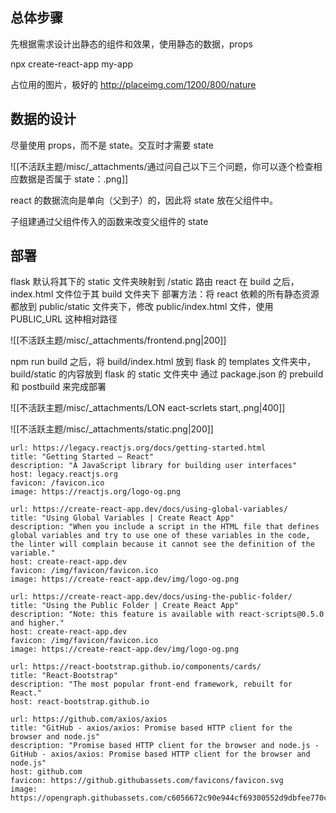 
## 总体步骤

先根据需求设计出静态的组件和效果，使用静态的数据，props

npx create-react-app my-app

占位用的图片，极好的
http://placeimg.com/1200/800/nature


## 数据的设计

尽量使用 props，而不是 state。交互时才需要 state

![[不活跃主题/misc/_attachments/通过问自己以下三个问题，你可以逐个检查相应数据是否属于 state：.png]]

react 的数据流向是单向（父到子）的，因此将 state 放在父组件中。

子组建通过父组件传入的函数来改变父组件的 state


## 部署

flask 默认将其下的 static 文件夹映射到 /static 路由
react 在 build 之后，index.html 文件位于其 build 文件夹下
部署方法：将 react 依赖的所有静态资源都放到 public/static 文件夹下，修改 public/index.html 文件，使用 PUBLIC_URL 这种相对路径

![[不活跃主题/misc/_attachments/frontend.png|200]]

npm run build 之后，将 build/index.html 放到 flask 的 templates 文件夹中，build/static 的内容放到 flask 的 static 文件夹中
通过 package.json 的 prebuild 和 postbuild 来完成部署

![[不活跃主题/misc/_attachments/LON eact-scrlets start,.png|400]]

![[不活跃主题/misc/_attachments/static.png|200]]


```cardlink
url: https://legacy.reactjs.org/docs/getting-started.html
title: "Getting Started – React"
description: "A JavaScript library for building user interfaces"
host: legacy.reactjs.org
favicon: /favicon.ico
image: https://reactjs.org/logo-og.png
```



```cardlink
url: https://create-react-app.dev/docs/using-global-variables/
title: "Using Global Variables | Create React App"
description: "When you include a script in the HTML file that defines global variables and try to use one of these variables in the code, the linter will complain because it cannot see the definition of the variable."
host: create-react-app.dev
favicon: /img/favicon/favicon.ico
image: https://create-react-app.dev/img/logo-og.png
```



```cardlink
url: https://create-react-app.dev/docs/using-the-public-folder/
title: "Using the Public Folder | Create React App"
description: "Note: this feature is available with react-scripts@0.5.0 and higher."
host: create-react-app.dev
favicon: /img/favicon/favicon.ico
image: https://create-react-app.dev/img/logo-og.png
```



```cardlink
url: https://react-bootstrap.github.io/components/cards/
title: "React-Bootstrap"
description: "The most popular front-end framework, rebuilt for React."
host: react-bootstrap.github.io
```



```cardlink
url: https://github.com/axios/axios
title: "GitHub - axios/axios: Promise based HTTP client for the browser and node.js"
description: "Promise based HTTP client for the browser and node.js - GitHub - axios/axios: Promise based HTTP client for the browser and node.js"
host: github.com
favicon: https://github.githubassets.com/favicons/favicon.svg
image: https://opengraph.githubassets.com/c6056672c90e944cf69300552d9dbfee770cc0e40f54ab60c3edff88aea2ed1b/axios/axios
```


